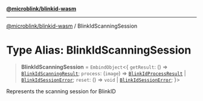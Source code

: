 [**@microblink/blinkid-wasm**](../README.md)

***

[@microblink/blinkid-wasm](../README.md) / BlinkIdScanningSession

# Type Alias: BlinkIdScanningSession

> **BlinkIdScanningSession** = `EmbindObject`\<\{ `getResult`: () => [`BlinkIdScanningResult`](BlinkIdScanningResult.md); `process`: (`image`) => [`BlinkIdProcessResult`](BlinkIdProcessResult.md) \| [`BlinkIdSessionError`](BlinkIdSessionError.md); `reset`: () => `void` \| [`BlinkIdSessionError`](BlinkIdSessionError.md); \}\>

Represents the scanning session for BlinkID
